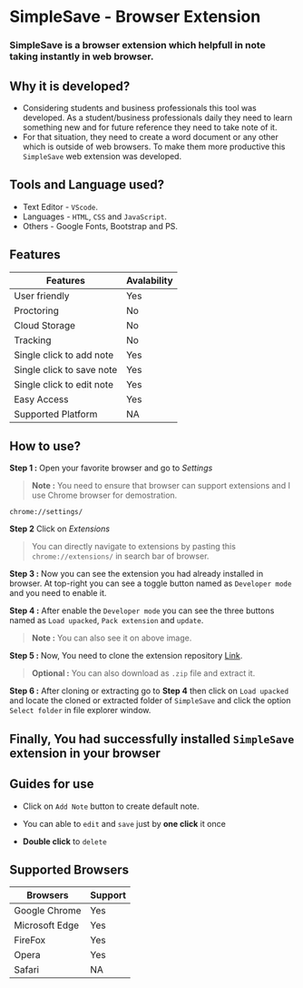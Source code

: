# SimpleSave - Browser Extension

### **SimpleSave** is a browser extension which helpfull in note taking instantly in web browser.

## Why it is developed?

* Considering students and business professionals this tool was developed. As a student/business professionals daily they need to learn something new and for future reference they need to take note of it.
* For that situation, they need to create a word document or any other which is outside of web browsers. To make them more productive this `SimpleSave` web extension was developed.

## Tools and Language used?

* Text Editor - ```VScode```.
* Languages - ```HTML```, ```CSS``` and ```JavaScript```.
* Others - Google Fonts, Bootstrap and PS.

## Features

| Features | Avalability |
| -------- | ----------- |
| User friendly | Yes |
| Proctoring | No |
| Cloud Storage | No |
| Tracking | No |
| Single click to add note | Yes |
| Single click to save note | Yes |
| Single click to edit note | Yes |
| Easy Access | Yes |
| Supported Platform | NA |

## How to use?

**Step 1 :** Open your favorite browser and go to *Settings*
> **Note :** You need to ensure that browser can support extensions and I use Chrome browser for demostration.
```
chrome://settings/
```

**Step 2** Click on *Extensions*
<!-- ![SettingsImage](./img1.png) -->

> You can directly navigate to extensions by pasting this `chrome://extensions/` in search bar of browser.</br>

**Step 3 :** Now you can see the extension you had already installed in browser. At top-right you can see a
toggle button named as `Developer mode` and you need to enable it.
<!-- ![devimg](./img2.png) -->

**Step 4 :** After enable the `Developer mode` you can see the three buttons named as ```Load upacked```, ```Pack extension``` and ```update```.

> **Note :** You can also see it on above image.</br>

**Step 5 :** Now, You need to clone the extension repository [Link](https://github.com/idevmou/SimpleSave.git).

> **Optional :** You can also download as `.zip` file and extract it.
<!-- ![Extract](./img3.png) -->

**Step 6 :** After cloning or extracting go to **Step 4** then click on `Load upacked` and locate the cloned or extracted folder of ```SimpleSave``` and click the option `Select folder` in file explorer window.

## Finally, You had successfully installed `SimpleSave` extension in your browser
<!-- ![finalimg](./img4.png) -->

## Guides for use

* Click on `Add Note` button to create default note.
<!-- ![default](./img5.png) -->
* You can able to `edit` and `save` just by **one click** it once
<!-- ![editsave](./img6.png) -->
* **Double click** to `delete`
<!-- ![delete](./img7.png) -->

## Supported Browsers

| Browsers | Support |
| -------- | ------- |
| Google Chrome | Yes |
| Microsoft Edge | Yes |
| FireFox | Yes |
| Opera | Yes |
| Safari | NA |